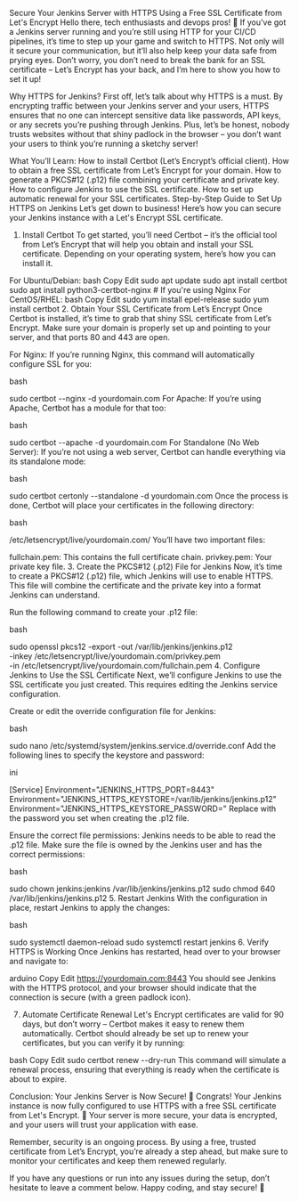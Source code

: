Secure Your Jenkins Server with HTTPS Using a Free SSL Certificate from Let's Encrypt
Hello there, tech enthusiasts and devops pros! 👋 If you’ve got a Jenkins server running and you’re still using HTTP for your CI/CD pipelines, it’s time to step up your game and switch to HTTPS. Not only will it secure your communication, but it’ll also help keep your data safe from prying eyes. Don’t worry, you don’t need to break the bank for an SSL certificate – Let’s Encrypt has your back, and I’m here to show you how to set it up!

Why HTTPS for Jenkins?
First off, let’s talk about why HTTPS is a must. By encrypting traffic between your Jenkins server and your users, HTTPS ensures that no one can intercept sensitive data like passwords, API keys, or any secrets you’re pushing through Jenkins. Plus, let’s be honest, nobody trusts websites without that shiny padlock in the browser – you don’t want your users to think you’re running a sketchy server!

What You’ll Learn:
How to install Certbot (Let’s Encrypt’s official client).
How to obtain a free SSL certificate from Let’s Encrypt for your domain.
How to generate a PKCS#12 (.p12) file combining your certificate and private key.
How to configure Jenkins to use the SSL certificate.
How to set up automatic renewal for your SSL certificates.
Step-by-Step Guide to Set Up HTTPS on Jenkins
Let’s get down to business! Here’s how you can secure your Jenkins instance with a Let's Encrypt SSL certificate.

1. Install Certbot
To get started, you’ll need Certbot – it’s the official tool from Let’s Encrypt that will help you obtain and install your SSL certificate. Depending on your operating system, here’s how you can install it.

For Ubuntu/Debian:
bash
Copy
Edit
sudo apt update
sudo apt install certbot
sudo apt install python3-certbot-nginx  # If you're using Nginx
For CentOS/RHEL:
bash
Copy
Edit
sudo yum install epel-release
sudo yum install certbot
2. Obtain Your SSL Certificate from Let’s Encrypt
Once Certbot is installed, it’s time to grab that shiny SSL certificate from Let’s Encrypt. Make sure your domain is properly set up and pointing to your server, and that ports 80 and 443 are open.

For Nginx:
If you’re running Nginx, this command will automatically configure SSL for you:

bash

sudo certbot --nginx -d yourdomain.com
For Apache:
If you’re using Apache, Certbot has a module for that too:

bash

sudo certbot --apache -d yourdomain.com
For Standalone (No Web Server):
If you’re not using a web server, Certbot can handle everything via its standalone mode:

bash

sudo certbot certonly --standalone -d yourdomain.com
Once the process is done, Certbot will place your certificates in the following directory:

bash

/etc/letsencrypt/live/yourdomain.com/
You’ll have two important files:

fullchain.pem: This contains the full certificate chain.
privkey.pem: Your private key file.
3. Create the PKCS#12 (.p12) File for Jenkins
Now, it’s time to create a PKCS#12 (.p12) file, which Jenkins will use to enable HTTPS. This file will combine the certificate and the private key into a format Jenkins can understand.

Run the following command to create your .p12 file:

bash

sudo openssl pkcs12 -export -out /var/lib/jenkins/jenkins.p12 \
  -inkey /etc/letsencrypt/live/yourdomain.com/privkey.pem \
  -in /etc/letsencrypt/live/yourdomain.com/fullchain.pem
4. Configure Jenkins to Use the SSL Certificate
Next, we’ll configure Jenkins to use the SSL certificate you just created. This requires editing the Jenkins service configuration.

Create or edit the override configuration file for Jenkins:

bash

sudo nano /etc/systemd/system/jenkins.service.d/override.conf
Add the following lines to specify the keystore and password:

ini

[Service]
Environment="JENKINS_HTTPS_PORT=8443"
Environment="JENKINS_HTTPS_KEYSTORE=/var/lib/jenkins/jenkins.p12"
Environment="JENKINS_HTTPS_KEYSTORE_PASSWORD=<your-password>"
Replace <your-password> with the password you set when creating the .p12 file.

Ensure the correct file permissions: Jenkins needs to be able to read the .p12 file. Make sure the file is owned by the Jenkins user and has the correct permissions:

bash

sudo chown jenkins:jenkins /var/lib/jenkins/jenkins.p12
sudo chmod 640 /var/lib/jenkins/jenkins.p12
5. Restart Jenkins
With the configuration in place, restart Jenkins to apply the changes:

bash

sudo systemctl daemon-reload
sudo systemctl restart jenkins
6. Verify HTTPS is Working
Once Jenkins has restarted, head over to your browser and navigate to:

arduino
Copy
Edit
https://yourdomain.com:8443
You should see Jenkins with the HTTPS protocol, and your browser should indicate that the connection is secure (with a green padlock icon).

7. Automate Certificate Renewal
Let's Encrypt certificates are valid for 90 days, but don’t worry – Certbot makes it easy to renew them automatically. Certbot should already be set up to renew your certificates, but you can verify it by running:

bash
Copy
Edit
sudo certbot renew --dry-run
This command will simulate a renewal process, ensuring that everything is ready when the certificate is about to expire.

Conclusion: Your Jenkins Server is Now Secure! 🎉
Congrats! Your Jenkins instance is now fully configured to use HTTPS with a free SSL certificate from Let's Encrypt. 🚀 Your server is more secure, your data is encrypted, and your users will trust your application with ease.

Remember, security is an ongoing process. By using a free, trusted certificate from Let’s Encrypt, you’re already a step ahead, but make sure to monitor your certificates and keep them renewed regularly.

If you have any questions or run into any issues during the setup, don’t hesitate to leave a comment below. Happy coding, and stay secure! 🔐
